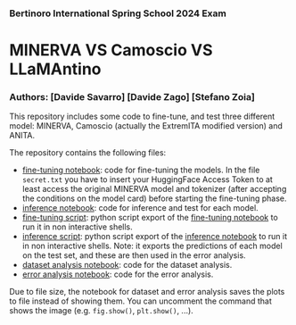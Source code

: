 ### Bertinoro International Spring School 2024 Exam

# MINERVA VS Camoscio VS LLaMAntino

### **Authors**: [Davide Savarro] [Davide Zago] [Stefano Zoia] 

This repository includes some code to fine-tune, and test three different model: MINERVA, Camoscio (actually the ExtremITA modified version) and ANITA.

The repository contains the following files:

- [fine-tuning notebook](Exam_BISS-2024_LLM_finetuning.ipynb): code for fine-tuning the models. In the file ```secret.txt``` you have to insert your HuggingFace Access Token to at least access the original MINERVA model and tokenizer (after accepting the conditions on the model card) before starting the fine-tuning phase.
- [inference notebook](Exam_BISS-2024_LLM_inference.ipynb): code for inference and test for each model.
- [fine-tuning script](run_finetuning.py): python script export of the [fine-tuning notebook](Exam_BISS-2024_LLM_finetuning.ipynb) to run it in non interactive shells.
- [inference script](run_inference.py): python script export of the [inference notebook](Exam_BISS-2024_LLM_inference.ipynb) to run it in non interactive shells. Note: it exports the predictions of each model on the test set, and these are then used in the error analysis.
- [dataset analysis notebook](Exam_BISS-2024_LLM_dataset_analysis.ipynb): code for the dataset analysis.
- [error analysis notebook](Exam_BISS-2024_LLM_error_analysis.ipynb): code for the error analysis.

Due to file size, the notebook for dataset and error analysis saves the plots to file instead of showing them. You can uncomment the command that shows the image (e.g. `fig.show()`, `plt.show()`, ...).